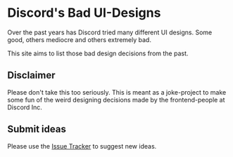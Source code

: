 # Discord's Bad UI-Designs

Over the past years has Discord tried many different UI designs. Some good, others mediocre and others extremely bad.

This site aims to list those bad design decisions from the past.

## Disclaimer

Please don't take this too seriously. This is meant as a joke-project to make some fun of the weird designing decisions made by the frontend-people at Discord Inc.

## Submit ideas

Please use the [Issue Tracker](https://github.com/Andre601/Discord-Bad-UI/issues) to suggest new ideas.